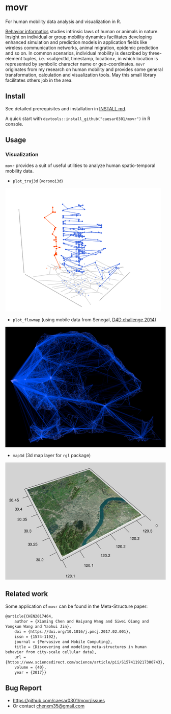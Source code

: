 # movr

For human mobility data analysis and visualization in R.

[Behavior informatics](https://en.wikipedia.org/wiki/Behavior_informatics) studies intrinsic laws of human or animals in nature. Insight on individual or group mobility dynamics facilitates developing enhanced simulation and prediction models in application fields like wireless communication networks, animal migration, epidemic prediction and so on. In common scenarios, individual mobility is described by three-element tuples, i.e. <subjectId, timestamp, location>, in which location is represented by symbolic character name or geo-coordinates. `movr` originates from my research on human mobility and provides some general transformation, calculation and visualization tools. May this small library facilitates others job in the area.
    
## Install

See detailed prerequisites and installation in [INSTALL.md](http://github.com/caesar0301/movr/INSTALL.md).

A quick start with `devtools::install_github("caesar0301/movr")` in R console.

## Usage

### Visualization

`movr` provides a suit of useful utilities to analyze human spatio-temporal mobility data.

* `plot_traj3d` (`voronoi3d`)

![draw_mobility3d_example](https://raw.githubusercontent.com/caesar0301/movr/master/examples/mobility3d.png)

* `plot_flowmap` (using mobile data from Senegal, [D4D challenge 2014](http://www.d4d.orange.com/en/Accueil))

![draw_flowmap_example](https://raw.githubusercontent.com/caesar0301/movr/master/examples/flowmap.png)

* `map3d` (3d map layer for `rgl` package)

![map3d_example](https://raw.githubusercontent.com/caesar0301/movr/master/examples/map3d-rgl.png)


## Related work

Some application of `movr` can be found in the Meta-Structure paper: 

```
@article{CHEN2017464,
	author = {Xiaming Chen and Haiyang Wang and Siwei Qiang and Yongkun Wang and Yaohui Jin},
	doi = {https://doi.org/10.1016/j.pmcj.2017.02.001},
	issn = {1574-1192},
	journal = {Pervasive and Mobile Computing},
	title = {Discovering and modeling meta-structures in human behavior from city-scale cellular data},
	url = {https://www.sciencedirect.com/science/article/pii/S1574119217300743},
	volume = {40},
	year = {2017}}
```


## Bug Report

* https://github.com/caesar0301/movr/issues
* Or contact chenxm35@gmail.com
